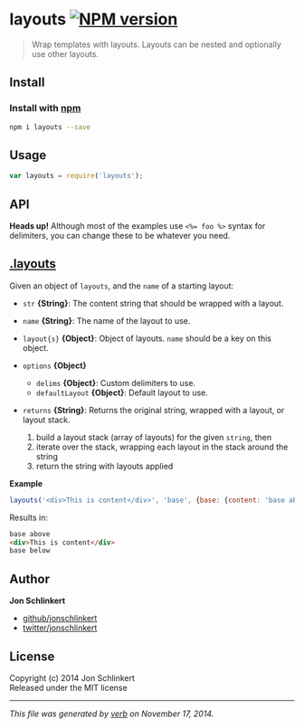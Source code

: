 # layouts [![NPM version](https://badge.fury.io/js/layouts.svg)](http://badge.fury.io/js/layouts)

> Wrap templates with layouts. Layouts can be nested and optionally use other layouts.

## Install
### Install with [npm](npmjs.org)

```bash
npm i layouts --save
```

## Usage

```js
var layouts = require('layouts');
```

## API

**Heads up!** Although most of the examples use `<%= foo %>` syntax for delimiters, you can change these to be whatever you need.

## [.layouts](index.js#L43)

Given an object of `layouts`, and the `name` of a starting layout:

* `str` **{String}**: The content string that should be wrapped with a layout.    
* `name` **{String}**: The name of the layout to use.    
* `layout{s}` **{Object}**: Object of layouts. `name` should be a key on this object.    
* `options` **{Object}**  
    - `delims` **{Object}**: Custom delimiters to use.
    - `defaultLayout` **{Object}**: Default layout to use.
      
* `returns` **{String}**: Returns the original string, wrapped with a layout, or layout stack.  

  1. build a layout stack (array of layouts) for the given `string`, then
  1. iterate over the stack, wrapping each layout in the stack around the string
  1. return the string with layouts applied

**Example**

```js
layouts('<div>This is content</div>', 'base', {base: {content: 'base above\n{% body %}\nbase below'}});
```

Results in:

```html
base above
<div>This is content</div>
base below
```

## Author

**Jon Schlinkert**
 
+ [github/jonschlinkert](https://github.com/jonschlinkert)
+ [twitter/jonschlinkert](http://twitter.com/jonschlinkert) 

## License
Copyright (c) 2014 Jon Schlinkert  
Released under the MIT license

***

_This file was generated by [verb](https://github.com/assemble/verb) on November 17, 2014._